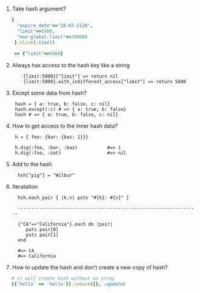1. Take hash argument?
```ruby
   {
     "expire_date"=>"28-07-2120",
     "limit"=>5000,
     "max-global-limit"=>200000
    }.slice(:limit)
         
    => {"limit"=>5000}
```


 2. Always has access to the hash key like a string
                
            {limit:5000}["limit"] => return nil
            {limit:5000}.with_indifferent_access["limit"] => return 5000
            
3. Except some data from hash?
        
        hash = { a: true, b: false, c: nil}
        hash.except(:c) # => { a: true, b: false}
        hash # => { a: true, b: false, c: nil}
        
4. How to get access to the inner hash data?
        
        h = { foo: {bar: {baz: 1}}}

        h.dig(:foo, :bar, :baz)           #=> 1
        h.dig(:foo, :zot)                 #=> nil

4. Add to the hash 
         
         hsh["pig"] = "Wilbur"
5. Iteratation

         hsh.each_pair { |k,v| puts "#{k}: #{v}" }
         
         -------------------------------------------------------------------
         
         {"CA"=>"California"}.each do |pair|
            puts pair[0]
            puts pair[1]
         end      

         #=> CA
         #=> California

6. How to update the hash and don't create a new copy of hash?
      
```ruby
   # it will create hash without an array
   [{'hello' => 'hello'}].reduce({}, :update)
```
